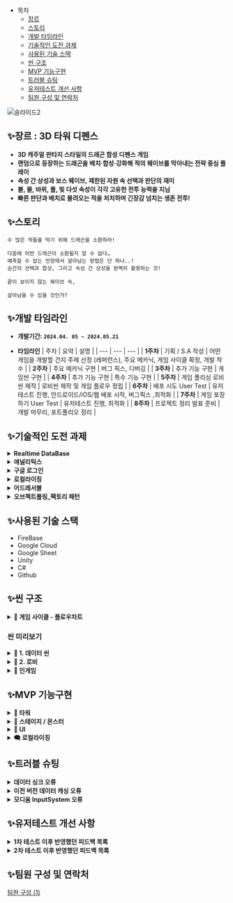 - 목차
  - [장르](#장르--3d-타워-디펜스)
  - [스토리](#스토리)
  - [개발 타임라인](#개발-타임라인)
  - [기술적인 도전 과제](#기술적인-도전-과제)
  - [사용된 기술 스택](#사용된-기술-스택)
  - [씬 구조](#씬-구조)
  - [MVP 기능구현](#mvp-기능구현)
  - [트러블 슈팅](#트러블-슈팅)
  - [유저테스트 개선 사항](#유저테스트-개선-사항)
  - [팀원 구성 및 연락처](#팀원-구성-및-연락처)

![슬라이드2](https://github.com/user-attachments/assets/6b0f8a31-c8ec-4104-8a1c-0c608c92ab0a)

## ✨장르 : 3D 타워 디펜스

- **3D 캐주얼 판타지 스타일의 드래곤 합성 디펜스 게임**
- **랜덤으로 등장하는 드래곤을 배치·합성·강화해 적의 웨이브를 막아내는 전략 중심 플레이**
- **속성 간 상성과 보스 웨이브, 제한된 자원 속 선택과 판단의 재미**
- **불, 물, 바위, 풀, 빛 다섯 속성이 각각 고유한 전투 능력을 지님**
- **빠른 판단과 배치로 몰려오는 적을 처치하며 긴장감 넘치는 생존 전투!**

## ✨스토리
```
수 많은 적들을 막기 위해 드래곤을 소환하라!

다음에 어떤 드래곤이 소환될지 알 수 없다…
예측할 수 없는 전장에서 살아남는 방법은 단 하나..!
순간의 선택과 합성, 그리고 속성 간 상성을 완벽히 활용하는 것!

끝이 보이지 않는 웨이브 속,

살아남을 수 있을 것인가?
```

## ✨개발 타임라인

- **개발기간:  `2024.04. 05 ~ 2024.05.21`**

- **타임라인**
    | 주차 | 요약 | 설명 |
    | --- | --- | --- |
    | **1주차** | 기획 / S.A 작성 | 어떤 게임을 개발할 건지 주제 선정 (레퍼런스), 주요 메카닉, 게임 사이클 확정, 개발 착수 |
    | **2주차** | 주요 메카닉 구현 | 버그 픽스, 디버깅 |
    | **3주차** | 추가 기능 구현 | 게임씬 구현 |
    | **4주차** | 추가 기능 구현 | 특수 기능 구현 |
    | **5주차** | 게임 폴리싱 로비씬 제작 | 로비씬 제작 및 게임 플로우 정립 |
    | **6주차** | 배포 시도 User Test | 유저테스트 진행, 안드로이드/iOS/웹 배포 시작, 버그픽스 ,최적화 |
    | **7주차** | 게임 포장하기 User Test | 유저테스트 진행, 최적화 |
    | **8주차** | 프로젝트 정리 발표 준비 | 개발 마무리, 포트폴리오 정리 |

## ✨기술적인 도전 과제
<details>
  <summary><b>Realtime DataBase</b></summary>
    <ul>
    <li><strong>도입배경 :</strong>
      <ul>
        <li>원래 <strong>ScriptableObject</strong>를 통해 데이터 관리를 하고 있었으나, 기획자가 밸런싱 작업을 하기에는 부적합하다는 의견이 있어 데이터 테이블 연결을 고려하게 됨</li>
        <li><strong>확장성과 보안을 생각</strong>해 <code>파이어 베이스</code>를 메인으로 삼되, <strong>기획자와의 원활한 협업을 위해</strong> 데이터 테이블을 작성은 <code>구글 스프레드시트</code>를 이용하기로 결정</li>
      </ul>
    </li>
    <li><strong>개선사항 :</strong>
      <ul>
        <li>구글 스프레드 시트를 통해 데이터를 한 곳에서 관리할 수 있게 됨<br>→ 기획자와의 협업이 용이</li>
        <li>서버에서 게임 데이터를 받아오게 됨<br>→ 데이터 수정 / 버전 관리 용이<br>→ 빌드 이후에도 데이터 수정이 가능해짐</li>
      </ul>
    </li>
    <li><strong>이미지 :</strong></li>
      <img src="https://github.com/user-attachments/assets/253084b0-1e38-46ef-a783-ea6c04b36eab" alt="image">
  </ul>
</details>

<details>
  <summary><b>애널리틱스</b></summary>
  <ul>
    <li><strong>도입배경 :</strong>
      <ul>
        <li>따로 설문조사를 하지 않아도 유저가 어떤 상황에서 어떤 선택을 하는지 알 수 있다면 추후 개발할 때 도움이 될 것 같아 기능 추가를 결심</li>
      </ul>
    </li>
    <li><strong>개선사항 :</strong>
      <ul>
        <li>해당 기능을 통해 유저가 어떤 선택을 선호하고, 어떤 구간을 어려워 하는지 알 수 있게 됨 → 데이터 분석을 통해 유저가 선호할 수 있는 방향을 미리 알 수 있게 됨.</li>
      </ul>
    </li>
    <li><strong>이미지 :</strong></li>
      <img src="https://github.com/user-attachments/assets/57bfe642-997d-4880-bbf9-54953d0d81ab" alt="image">
  </ul>
</details>

<details>
  <summary><b>구글 로그인</b></summary>
  <ul>
    <li><strong>도입배경 :</strong>
      <ul>
        <li>BM 적용을 고려하려면 로그인 기능이 필요했음</li>
      </ul>
    </li>
    <li><strong>개선사항 :</strong>
      <ul>
        <li>유저 개개인의 데이터를 수집할 수 있게 됨</li>
        <li>별다른 회원가입 절차 없이 기존 구글 플레이 게임즈 계정을 통해 로그인 기능을 사용할 수 있게 됨</li>
        <li>추후 친구 찾기/추가 기능, 도전과제 기능을 추가하게 된다면 구글 플레이 게임즈를 이용해 구현할 수 있게 됨</li>
      </ul>
    </li>
    <li><strong>이미지 : (추후 추가) (인게임 로그인 장면 캡쳐)</strong></li>
  </ul>
</details>

<details>
  <summary><b>로컬라이징</b></summary>
  <ul>
    <li><strong>도입배경 :</strong>
      <ul>
        <li>글로벌 시장에 대비해 영어 서비스를 우선적으로 추가하였으며, 이를 통해 다국어 지원을 위한 기반을 마련.</li>
      </ul>
    </li>
    <li><strong>개선사항 :</strong>
      <ul>
        <li>테이블 중심의 설계를 통해 다국어 데이터 관리가 보다 체계화되었으며,
    향후 다른 언어를 추가하거나 수정할 때 유지보수가 편리해짐.</li>
      </ul>
    </li>
    <li><strong>이미지 :</strong></li>
      <img src="https://github.com/user-attachments/assets/73bbeb52-5b71-41c0-aa57-32fd1e9695e7" alt="image">
  </ul>
</details>

<details>
  <summary><b>어드레서블</b></summary>
  <ul>
    <li><strong>도입배경 :</strong>
      <ul>
        <li>프로젝트에 사용하는 리소스가 많아짐에 따라 앱 용량이 커졌고, 이로 인해 사용자가 다운로드 중 이탈하는 문제가 발생할 우려가 있었음.</li>
        <li>이를 방지하고자 앱에 리소스를 직접 포함하지 않고 서버에서 필요한 리소스를 받아오는 방식으로 전환하여 앱 용량을 주임</li>
      </ul>
    </li>
    <li><strong>개선사항 :</strong>
      <ul>
        <li>구글 플레이 스토어 내부 테스트 기준 앱 용량 `193 MB → 53.8MB` 로 약 `72%` 감소</li>
      </ul>
    </li>
    <li><strong>이미지 :</strong></li>
      <img src="https://github.com/user-attachments/assets/58c99b4c-54c1-4403-8053-76ac421c605b" alt="image">
  </ul>
</details>

<details>
  <summary><b>오브젝트풀링_팩토리 패턴</b></summary>
  <ul>
    <li><strong>도입배경 :</strong>
      <ul>
        <li>GC를 줄이기 위해서 풀링 시스템 도입</li>
        <li>풀링 도입 시 다양한 오브젝트 생성 시 각기 다른 컴포넌트 초기화 문제 발생 / 풀링 로직을 최소화 필요</li>
      </ul>
    </li>
    <li><strong>개선사항 :</strong>
      <ul>
        <li>풀링은 인터페이스 타입만 가지고있고, 생성은 펙토리를 통해 진행함</li>
        <li>생성과 초기화는 펙토리에서 진행하기 때문에 오브젝트 별 고유한 데이터 초기화 문제를 해결 가능</li>
        <li>풀링과 오브젝트 생성/초기화 로직을 분리 가능</li>
      </ul>
    </li>
    <li><strong>이미지 :</strong></li>
      <img src="https://github.com/user-attachments/assets/3458f9de-9edd-4dcd-9cbe-575cc07466aa" alt="image">
  </ul>
</details>

## ✨사용된 기술 스택

- FireBase
- Google Cloud
- Google Sheet
- Unity
- C#
- Github

## ✨씬 구조
<details>
  <summary><b>🔆 게임 사이클 - 플로우차트</b></summary>
  <img src="https://github.com/user-attachments/assets/b94ca53e-de1a-45de-96a0-ce84bfc3d780" alt="image">
</details>

### 씬 미리보기
<details>
  <summary><b>🔆 1. 데이터 씬</b></summary>
  <img src="https://github.com/user-attachments/assets/9024f558-3d7b-4bf4-a616-3d76e5d679b3" alt="image">
  <p>데이터 불러오기 완료 후 화면 터치를 통해 게임에 입장할 수 있습니다.</p>
</details>
<details>
  <summary><b>🔆 2. 로비</b></summary>
  <p>로비에는 가이드 , 플레이, 설정 버튼이 있습니다</p>
  <img src="https://github.com/user-attachments/assets/74e0470d-16f4-401d-88fa-9428e6c41ff1" alt="image">

  <ul>
    <li>모드 선택
      <ul>
        <li>플레이 버튼을 누르면 모드를 선택할 수 있습니다</li>
        <li>현재 플레이 가능한 모드는 싱글 플레이 - 쉬움과 어려움 난이도 입니다.</li>
      </ul>
    </li>
  </ul>
  <img src="https://github.com/user-attachments/assets/e3dd9dbb-87f1-4a9e-83b5-50329c07761b" alt="image">

  <ul>
  <li>가이드
    <ul>
      <li>가이드 버튼을 누르면 게임에 관련한 전반적인 설명을 볼 수 있습니다. </li>
    </ul>
  </li>
</ul>
  <img src="https://github.com/user-attachments/assets/2c152367-1a5e-40c6-8789-47fb59d3d8f3" alt="image">
</details>
<details>
  <summary><b>🔆 인게임</b></summary>
  <p>게임은 총 40라운드로 진행됩니다.</p>
  <p>10라운드마다 보스가 등장합니다</p>
  <img src="https://github.com/user-attachments/assets/9df1ec4e-7fa9-4dcb-b08f-1f214a5aee8c" alt="image">

  <p>드래곤을 설치하고 합성하고 강화하여 몬스터를 물리치세요!</p>
  <p>게임이 끝나거나 우측 상단의 버튼을 통해 다시 로비로 돌아갈 수 있습니다.</p>
  <img src="https://github.com/user-attachments/assets/f274c27e-acb2-4078-b8c2-89f9c868ce9d" alt="image">
</details>

## ✨MVP 기능구현
<details>
  <summary><b>🐲 타워</b></summary>
  <h3><b>⭐ 재미요소</b></h3>
  <ul>
    <li>타워 랜덤생성</li>
    <img src="https://github.com/user-attachments/assets/d548abb0-4871-4947-b626-1904fb0db384" alt="image">
  </ul>
  <ul>
    <li>타워 합성</li>
    <img src="https://github.com/user-attachments/assets/7d42b668-3720-408d-b8a2-19de7e60c7ac" alt="image">
  </ul>
  <ul>
    <li>상성</li>
    <img src="https://github.com/user-attachments/assets/4e7bf342-6b9f-4a57-94d0-23c452d3a8ad" alt="image">
  </ul>
  <h3><b>🔔 기능</b></h3>
  <ul>
    <li><b>타일 클릭 시 사거리 & 정보 표시</b></li>
    <li>타일 클릭 시 상태에 따라 타워 생성 UI 또는 타워의 정보 시각화 기능 실행</li>
    <li>IPointerClickHandler 인터페이스를 통해 타일 클릭 이벤트 감지</li>
    <img src="https://github.com/user-attachments/assets/973613f7-fc58-4c8b-84f1-05af6a794f76" alt="image">
    <img src="https://github.com/user-attachments/assets/4d5d7467-baa3-494b-a1ef-d5b84562ef95" alt="image">
  </ul>
  <ul>
    <li><b>Drag & Drop , 타워 합성 & 판매</b></li>
    <li>마우스 위치에 따라 타워가 이동하도록 구현</li>
    <img src="https://github.com/user-attachments/assets/1c055067-79d7-4634-8af8-cf162da85cd6" alt="image">
    <img src="https://github.com/user-attachments/assets/d348a680-beea-4122-8c2d-36f896e1341f" alt="image">
  </ul>
  <ul>
    <li><b>티어에 따른 외형 / 이펙트 차이 </b></li>
    <img src="https://github.com/user-attachments/assets/f845fdd9-7a18-4205-a8aa-f1e8eca4a257" alt="image">
  </ul>
</details>

<details>
  <summary><b>👾 스테이지 / 몬스터</b></summary>
  <h3><b>⭐ 재미요소</b></h3>
  <ul>
    <li>
      몬스터 난이도
      <p> 1라운드 </p>
      <img src="https://github.com/user-attachments/assets/ece47b6d-2ef7-47c4-b6d0-41ae54c55e81" alt="image">
      <p> 40라운드 </p>
      <img src="https://github.com/user-attachments/assets/c79c926c-594e-472d-a0e3-4bfcea94a6ac" alt="image">
    </li>
    <li>
      미션 몬스터 
      이미지 - 용량 이슈 업로드 불가
    </li>
  </ul>
  <h3><b>🔔 기능</b></h3>
  <ul>
    <li>
      스테이지 플로우
      <p>게임의 전반적인 흐름을 관리</p>
      <img src="https://github.com/user-attachments/assets/12dbdbb9-3431-451d-8347-c0a67a9a97ba" alt="image">
    </li>
    <li>
      몬스터 이동
      <p>웨이 포인트 따라 이동</p>
      <p>HP 바 회전</p>
      <img src="https://github.com/user-attachments/assets/793d37b2-9f80-4dab-9e27-12646cb29ce5" alt="image">
    </li>
  </ul>
</details>

<details>
  <summary><b>📱 UI</b></summary>
  <h3><b>🔔 기능</b></h3>
  <ul>
    <li>항상 화면에 표시되는 UI / 특정 상황에서만 표시되는 팝업 UI 분리</li>
    <img src="https://github.com/user-attachments/assets/87fd42f8-3105-4bc3-85db-fd24f0227289" alt="image">
    <li>OnShow()와 OnHide() 메서드를 통해 popup 수행</li>
    <img src="https://github.com/user-attachments/assets/335b5e25-8d6f-4f5f-a5bd-0ea17d3ad069" alt="image">
    <li>이미지</li>
    <img src="https://github.com/user-attachments/assets/e7acf9cb-a6d9-4568-ab46-343c605e8851" alt="image">
  </ul>
</details>

<details>
  <summary><b>🗨️ 로컬라이징</b></summary>
  <h3><b>🔔 기능</b></h3>
  <ul>
    <li>로컬라이제이션 테이블에서 key를 기반으로 다국어 문자열을 비동기로 불러옴</li>
    <li>SetLocalizedResult("원하는 키")만 호출</li>
    <img src="https://github.com/user-attachments/assets/f6a863b6-3731-4b7e-a626-eb4f00af87bc" alt="image">
    <li>이미지</li>
    <img src="https://github.com/user-attachments/assets/e6d4a646-c544-4f52-a2b6-c1a9e0a74c47" alt="image">
  </ul>

</details>

## ✨트러블 슈팅
<details>
  <summary><b>데이터 싱크 오류</b></summary>
  <ul>
    <li>🚫 문제: 서버에서 데이터를 받아오는 속도보다 각 매니저에서 데이터에 접근하는 속도가 더 빨라 오류가 발생.</li>
    <li>🧾 시도: 데이터 싱크 매니저가 다른 매니저들보다 빠르게 실행되면 이 문제가 해결될 것이라고 생각해 Project Settings > Script Execution Order 를 통해 순서를 강제로 설정해줌.</li>
    <li>💡 결과: 그러나 데이터 싱크 매니저가 먼저 실행되었음에도 서버에서 데이터를 다 내려받기 전에 다른 매니저가 실행되어서 의미가 없었음. </li>
    <li>💡 해결: 씬을 새로 만들어서 그 씬 안에서 데이터를 내려받도록 함. 데이터를 모두 내려받으면 그 때 다른 매니저들이 있는 씬으로 이동하며 올바른 데이터에 접근할 수 있도록 조치.</li>
  </ul>
</details>
<details>
  <summary><b>이전 버전 데이터 캐싱 오류</b></summary>
  <ul>
    <li>처음 버전을 비교하는 기능을 넣었을 때, 버전 값을 1.0을 넣었다가 나중에 0.1로 변경하게됨</li>
    <li>
      🚫 문제: 데이터가 바뀐 이후로 종종 최신 데이터가 아닌 구버전의 데이터가 들어오는 경우가 생기기 시작함
      <p>관찰 결과 10번의 1~2번 꼴로 발생. 처음엔 입력 실수나 초기화 오류를 의심했으나, 일관적으로 오류가 나는 것이 아니라 ‘종종’ 오류가 발생한다는 점에서 의아함을 느끼고 해당 현상을 겪은 사람이 더 있는지 알아보기 시작함.</p>
    </li>
    <img src="https://github.com/user-attachments/assets/06d08c0e-36ee-4309-b734-093a20c13f91" alt="image">
    <li>
      🧾 원인 발견:
      <p> Firebase는 네트워크가 느리거나 끊겼을 때를 대비해 로컬에 데이터를 캐시해두고 사용함.</p>
      <p> 때문에 인터넷 연결이 느리거나 끊겼을 때 앱이 실행되면, 서버와 sync되기 전에 로컬 캐시된 데이터를 먼저 받아오게 되면서 위와 같은 오류가 일어나는 것.</p>
    </li>
    <li>💡 해결 방식: 
    <p> SetPersistenceEnabled(false)를 통해 로컬 캐시를 사용하지 않음을 명시함으로서 오류를 해결.</p>
    <p> 이 코드를 추가한 뒤 부터는 같은 오류가 한 번도 일어나지 않음.</p>
    <img src="https://github.com/user-attachments/assets/f51e6b92-f491-4c6a-9687-a712c451394a" alt="image">
  </ul>
</details>

<details>
  <summary><b>모디움 InputSystem 오류</b></summary>
  <ul>
    <li>
      Input System 충돌로 인한 트러블
      <p>Modoium.Service.Input 과 UnityEngine.Input 이 충돌 → 트러블 발생</p>
    </li>
    <li>
      ❓Modoium 에셋이 무엇인가
      <p>https://modoium.com/kr/</p>
      <p>유니티 프로젝트를 빌드 없이 모바일 환경에서 쉽게 테스트할 수 있게 해주는 도구이다.</p>
    </li>
    <li>
      🚫  문제 상황
      <p>Modoium을 프로젝트에 적용 후, 기존 InputSystem을 사용하는 기능이 작동하지 않는 문제가 발생 ( EventSystem, Input 등 )</p>
    </li>
    <li>
      🧾 원인 파악
      <p>버그가 발생하기 전 브런치와 현재 브런치의 차이점 비교</p>
      <p>디버그용 브런치 생성하고, 체리픽(cherry-pick)을 통해 문제가 발생하는 시점을 찾음</p>
      <p>테스트를 위해 Modoium을 제거했더니 기존 InputSystem의 기능이 정상 작동하는 것을 확인</p>
    </li>
    <li>
      💡 해결 방법
      <p>Modoium 공식 문서의 프로그래밍 가이드를 참고한 결과 Unity의 새로운 InputSystem을 사용할 것을 권장하고 있음.</p>
      <p>프로젝트에서 이전 Input System을 사용하고 있었기 때문에 충돌이 발생한 것으로 확인</p>
      <p>새로운 InputSystem 패키지를 프로젝트에 설치하여 문제 해결</p>
    </li>
  </ul>
  <img src="https://github.com/user-attachments/assets/6f380a8c-7f05-4016-a64d-f8e331375981" alt="image">
</details>

## ✨유저테스트 개선 사항
<details>
  <summary><b>1차 테스트 이후 반영했던 피드백 목록</b></summary>
  <hr>
  <details>
    <summary><b>미션 쿨타임 텍스트 추가</b></summary>
    <p>미션 쿨타임이 보이지않아 불편하다는 피드백 반영</p>
    <img src="https://github.com/user-attachments/assets/abb852ac-3a99-4a2b-9135-18a8fb09ac19" alt="image">
  </details>
  <details>
    <summary><b>재화 획득 알림 추가</b></summary>
    <p>아무런 알림없이 재화가 바로들어와서 뭐때문에 획득했는지 알수없다는 피드백 반영</p>
    <img src="https://github.com/user-attachments/assets/b7c8afe5-1153-4b02-a79e-5117ca17358b" alt="image">
  </details>
  <details>
    <summary><b>게임 가이드 추가</b></summary>
    <p>가이드 또는 튜토리얼이 필요하다는 피드백 반영</p>
    <img src="https://github.com/user-attachments/assets/46e10c9f-6485-467e-af7a-5ae87ab5f0b1" alt="image">
  </details>
</details>

<details>
  <summary><b>2차 테스트 이후 반영했던 피드백 목록</b></summary>
  <hr>
  <details>
    <summary>타워 정보 UI 변경</summary>
    <ul>
      <li>변경사항</li>
      <dl>타워정보에 방어무시, 고유능력 정보 포함</dl>
      <dl>타워 정보 UI 색 구분으로 가독성 올리기</dl>
      <dl>타워 강화로 상승하는 공격력 수치 포함</dl>
      <img src="https://github.com/user-attachments/assets/9151694a-9536-40a7-8dd3-d9d43b1618e4" alt="image">
    </ul>
  </details>
  <details>
    <summary>UI 개선</summary>
    <ul>
      <li>변경사항</li>
      <dl>UI에 텍스트 추가 (강화 버튼 위에 “강화” 추가)</dl>
      <dl>판매 UI에 판매 금액 표시 추가</dl>
      <img src="https://github.com/user-attachments/assets/953c22de-4d24-4ea6-a1b3-9ffa4bef7673" alt="image">
      <img src="https://github.com/user-attachments/assets/61c7ae34-931b-4bcf-a00c-da09bc9bcc53" alt="image">
    </ul>
  </details>
  <details>
    <summary>UI 개선 ( 강화 )</summary>
    <ul>
      <li>변경사항</li>
      <dl>강화속 소모 텍스트 UI 변경</dl>
      <dl>강화석 구매 교환 비율 및 확률 표기</dl>
      <dl>강화수치 UI 변경</dl>
      <img src="https://github.com/user-attachments/assets/7d25e358-0d18-4b2c-a4c0-fead5ac5a310" alt="image">
    </ul>
  </details>
  <details>
    <summary>UI 개선 ( 설정 )</summary>
    <ul>
      <li>변경사항</li>
      <dl>인게임 사운드 조절 기능 추가</dl>
      <dl>게임씬 내에 가이드 추가</dl>
      <img src="https://github.com/user-attachments/assets/fab468e5-78f6-4319-8577-b009f61b0888" alt="image">
      <img src="https://github.com/user-attachments/assets/7e8d18a5-4922-4ace-ba29-924eabef2cf9" alt="image">
    </ul>
  </details>
</details>

## ✨팀원 구성 및 연락처
[팀원 구성 (1)](https://www.notion.so/1fa2dc3ef514808bb7c0d267fdd072cb?pvs=21)
